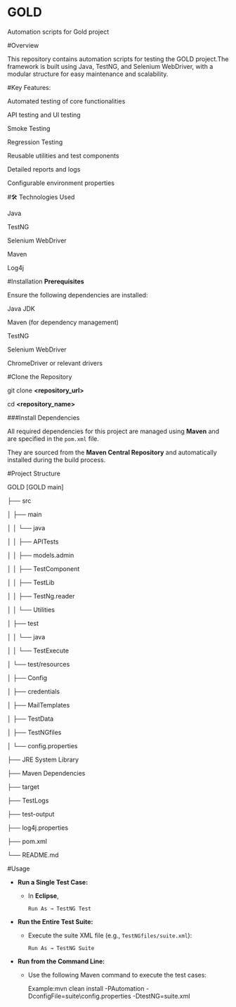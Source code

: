 # GOLD

Automation scripts for Gold project

#Overview

This repository contains automation scripts for testing the GOLD project.The framework is built using Java, TestNG, and Selenium WebDriver, with a modular structure for easy maintenance and scalability.

#Key Features:

Automated testing of core functionalities

API testing and UI testing

Smoke Testing 

Regression Testing

Reusable utilities and test components

Detailed reports and logs

Configurable environment properties

#🛠️ Technologies Used

Java

TestNG

Selenium WebDriver

Maven

Log4j

#Installation
**Prerequisites**

Ensure the following dependencies are installed:

Java JDK 

Maven (for dependency management)

TestNG

Selenium WebDriver

ChromeDriver or relevant drivers

#Clone the Repository

git clone **<repository_url>**

cd **<repository_name>**

###Install Dependencies

All required dependencies for this project are managed using **Maven** and are specified in the `pom.xml` file.
  
They are sourced from the **Maven Central Repository** and automatically installed during the build process.

#Project Structure

GOLD [GOLD main]

├── src

│   ├── main

│   │   └── java

│   │       ├── APITests

│   │       ├── models.admin

│   │       ├── TestComponent

│   │       ├── TestLib

│   │       ├── TestNg.reader

│   │       └── Utilities

│   ├── test

│   │   └── java

│   │       └── TestExecute

│   └── test/resources

│       ├── Config

│       ├── credentials

│       ├── MailTemplates

│       ├── TestData

│       ├── TestNGfiles

│       └── config.properties

├── JRE System Library

├── Maven Dependencies

├── target

├── TestLogs

├── test-output

├── log4j.properties

├── pom.xml

└── README.md

     

#Usage

- **Run a Single Test Case:**  

  - In **Eclipse**, 
  
    `Run As → TestNG Test`  
 
- **Run the Entire Test Suite:**  

  - Execute the suite XML file (e.g., `TestNGfiles/suite.xml`):  
  
    `Run As → TestNG Suite`  
 
- **Run from the Command Line:**  

  - Use the following Maven command to execute the test cases:  
    
     Example:mvn clean install -PAutomation -DconfigFile=suite\config.properties -DtestNG=suite.xml
    
    
